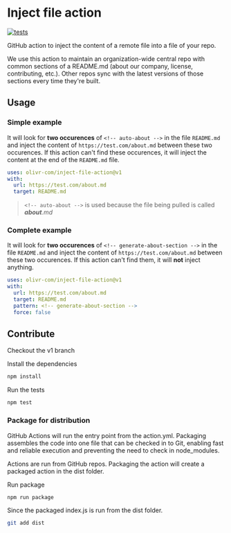 # Inject file action

<!-- auto-test -->

[![tests](https://github.com/olivr-com/inject-file-action/workflows/tests/badge.svg)](https://github.com/olivr-com/inject-file-action/actions?query=workflow%3Atests)

<!-- auto-test -->

GitHub action to inject the content of a remote file into a file of your repo.

We use this action to maintain an organization-wide central repo with common sections of a README.md (about our company, license, contributing, etc.). Other repos sync with the latest versions of those sections every time they're built.

## Usage

### Simple example

It will look for **two occurences** of `<!-- auto-about -->` in the file `README.md` and inject the content of `https://test.com/about.md` between these two occurences. If this action can't find these occurences, it will inject the content at the end of the `README.md` file.

```yaml
uses: olivr-com/inject-file-action@v1
with:
  url: https://test.com/about.md
  target: README.md
```

> `<!-- auto-about -->` is used because the file being pulled is called _**about**.md_

### Complete example

It will look for **two occurences** of `<!-- generate-about-section -->` in the file `README.md` and inject the content of `https://test.com/about.md` between these two occurences. If this action can't find them, it will **not** inject anything.

```yaml
uses: olivr-com/inject-file-action@v1
with:
  url: https://test.com/about.md
  target: README.md
  pattern: <!-- generate-about-section -->
  force: false
```

## Contribute

Checkout the v1 branch

Install the dependencies

```bash
npm install
```

Run the tests

```bash
npm test
```

### Package for distribution

GitHub Actions will run the entry point from the action.yml. Packaging assembles the code into one file that can be checked in to Git, enabling fast and reliable execution and preventing the need to check in node_modules.

Actions are run from GitHub repos. Packaging the action will create a packaged action in the dist folder.

Run package

```bash
npm run package
```

Since the packaged index.js is run from the dist folder.

```bash
git add dist
```
